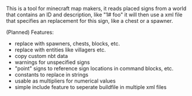 This is a tool for minecraft map makers, it reads placed signs from a
world that contains an ID and description, like "1# foo" it will then
use a xml file that specifies an replacement for this sign, like a
chest or a spawner.

(Planned) Features:
* replace with spawners, chests, blocks, etc.
* replace with entities like villagers etc.
* copy custom nbt data
* warnings for unspecified signs
* "point" signs to reference sign locations in command blocks, etc.
* constants to replace in strings
* usable as multipliers for numerical values
* simple include feature to seperate buildfile in multiple xml files


